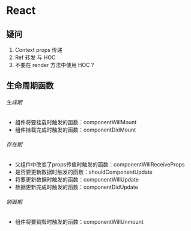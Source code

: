 # React

## 疑问

1. Context props 传递
2. Ref 转发 与 HOC
3. 不要在 render 方法中使用 HOC ?

## 生命周期函数

###### 生成期
- 组件将要挂载时触发的函数：componentWillMount
- 组件挂载完成时触发的函数：componentDidMount

###### 存在期
- 父组件中改变了props传值时触发的函数：componentWillReceiveProps
- 是否要更新数据时触发的函数：shouldComponentUpdate
- 将要更新数据时触发的函数：componentWillUpdate
- 数据更新完成时触发的函数：componentDidUpdate

###### 销毁期
- 组件将要销毁时触发的函数：componentWillUnmount
